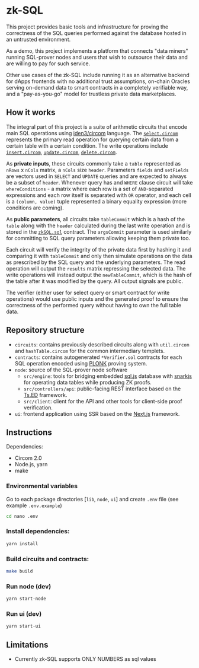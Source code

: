 # zk-SQL
This project provides basic tools and infrastructure for proving the correctness of the SQL queries performed against the database hosted in an untrusted environment.

As a demo, this project implements a platform that connects "data miners" running SQL-prover nodes and users that wish to outsource their data and are willing to pay for such service.

Other use cases of the zk-SQL include running it as an alternative backend for dApps frontends with no additional trust assumptions, on-chain Oracles serving on-demand data to smart contracts in a completely verifiable way, and a "pay-as-you-go" model for trustless private data marketplaces.

## How it works
The integral part of this project is a suite of arithmetic circuits that encode main SQL operations using [iden3/circom](https://github.com/iden3/circom) language. The [`select.circom`](https://github.com/timoth-y/zk-SQL/blob/main/server/circuits/select.circom) represents the primary read operation for querying certain data from a certain table with a certain condition. The write operations include [`insert.circom`](https://github.com/timoth-y/zk-SQL/blob/main/server/circuits/insert.circom), [`update.circom`](https://github.com/timoth-y/zk-SQL/blob/main/server/circuits/update.circom), [`delete.circom`](https://github.com/timoth-y/zk-SQL/blob/main/server/circuits/delete.circom).

As **private inputs**, these circuits commonly take a `table` represented as `nRows` x `nCols` matrix, a `nCols` size `header`. Parameters `fields` and `setFields` are vectors used in `SELECT` and `UPDATE` queries and are expected to always be a subset of `header`. Whenever query has and `WHERE` clause circuit will take `whereConditions` - a matrix where each row is a set of `AND`-separated expressions and each row itself is separated with `OR` operator, and each cell is a `(column, value)` tuple represented a binary equality expression (more conditions are coming).

As **public parameters**, all circuits take `tableCommit` which is a hash of the `table` along with the `header` calculated during the last write operation and is stored in the [`zkSQL.sol`](https://github.com/timoth-y/zk-SQL/blob/main/server/contracts/zkSQL.sol) contract. The `argsCommit` parameter is used similarly for committing to SQL query parameters allowing keeping them private too.

Each circuit will verify the integrity of the private data first by hashing it and comparing it with `tableCommit` and only then simulate operations on the data as prescribed by the SQL query and the underlying parameters. The read operation will output the `results` matrix repressing the selected data. The write operations will instead output the `newTableCommit`, which is the hash of the table after it was modified by the query. All output signals are public.

The verifier (either user for select query or smart contract for write operations) would use public inputs and the generated proof to ensure the correctness of the performed query without having to own the full table data.

## Repository structure
- `circuits`: contains previously described circuits along with `util.circom` and `hashTable.circom` for the common intermediary templets.
- `contracts`: contains autogenerated `*Verifier.sol` contracts for each SQL operation encoded using [PLONK](https://eprint.iacr.org/2019/953.pdf) proving system.
- `node`: source of the SQL-prover node software
    - `src/engine`: tools for bridging embedded [sql.js](https://github.com/sql-js/sql.js) database with [snarkjs](https://github.com/iden3/snarkjs) for operating data tables while producing ZK proofs.
    - `src/controllers/api`: public-facing REST interface based on the [Ts.ED](https://github.com/tsedio/tsed) framework.
    - `src/client`: client for the API and other tools for client-side proof verification.
- `ui`: frontend application using SSR based on the [Next.js](https://github.com/vercel/next.js/) framework.

## Instructions
Dependencies:
- Circom 2.0
- Node.js, yarn
- make

### Environmental variables
Go to each package directories [`lib`, `node`, `ui`] and create `.env` file (see example `.env.example`)
```bash
cd nano .env
```

### Install dependencies:
```bash
yarn install
```

### Build circuits and contracts:
```bash
make build
```

### Run node (dev)
```bash
yarn start-node
```

### Run ui (dev)
```bash
yarn start-ui
```

## Limitations
- Currently zk-SQL supports ONLY NUMBERS as sql values
